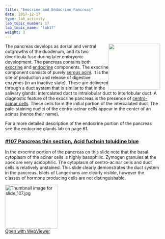 ```yaml
---
title: "Exocrine and Endocrine Pancreas"
date: 2017-12-17
type: lab_activity
lab_topic_number: 17
lab_topic_name: "lab17"
weight: 3
---
```

<div class="entrybody">
						<p><img src="/assets/images/107%20pancreas.jpg" style="width:167px; height:150px; float:right;">The pancreas develops as dorsal and ventral outgrowths of the duodenum, and its two diverticula fuse during later embryonic development. The pancreas contains both <u>exocrine</u> and <u>endocrine</u> components. The exocrine component consists of purely <u>serous acini</u>.   It is the site of production and release of digestive enzymes (in an inactive state).  These are delivered through a duct system that is similar to that in the salivary glands: intercalated duct to intralobular duct to interlobular duct. A diagnostic feature of the exocrine pancreas is the presence of <u>centro-acinar cells</u>.  These cells form the initial portion of the intercalated duct.  The pale-staining nuclei of the centro-acinar cells appear in the center of an acinus (hence their name).</p>

<p>For a more detailed description of the endocrine portion of the pancreas see the endocrine glands lab on page 61.</p>

<h3><u>#107 Pancreas thin section, Acid fuchsin toluidine blue</u></h3>

<p>In the exocrine portion of the pancreas on this slide note that the basal cytoplasm of the acinar cells is highly basophilic. Zymogen granules at the apex are very acidophilic. The cytoplasm of centro-acinar cells and duct cells is relatively unstained. This slide clearly demonstrates the duct system in the pancreas. Islets of Langerhans are clearly visible, however the classes of hormone producing cells are not distinguishable.</p>

<div class="thumbnail"> <a href="http://virtualslides.cumc.columbia.edu/107.svs/view.apml?" target="_blank"><img alt="Thumbnail image for slide_107.jpg" src="/assets/images/slide_107-thumb-170x143-1641.jpg" width="170" height="143" class="mt-image-left"></a><br><a href="http://virtualslides.cumc.columbia.edu/107.svs/view.apml?" target="_blank">Open with WebViewer</a></div>
						
						
</div>

